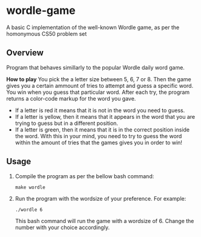 # wordle-game
A basic C implementation of the well-known Wordle game, as per the homonymous CS50 problem set

## Overview ##
Program that behaves simillarly to the popular Wordle daily word game.

**How to play** You pick the a letter size between 5, 6, 7 or 8. Then the game gives you a certain ammount of tries to attempt and guess a specific word. You win when you guess that particular word. After each try, the program returns a color-code markup for the word you gave. 
- If a letter is red it means that it is not in the word you need to guess. 
- If a letter is yellow, then it means that it appears in the word that you are trying to guess but in a different position.
- If a letter is green, then it means that it is in the correct position inside the word.
With this in your mind, you need to try to guess the word within the amount of tries that the games gives you in order to win!

## Usage ##
1. Compile the program as per the bellow bash command:
   ```
   make wordle
   ```
2. Run the program with the wordsize of your preference.
   For example:
   ```
   ./wordle 6
   ```
   This bash command will run the game with a wordsize of 6. Change the number with your choice accordingly.

  



